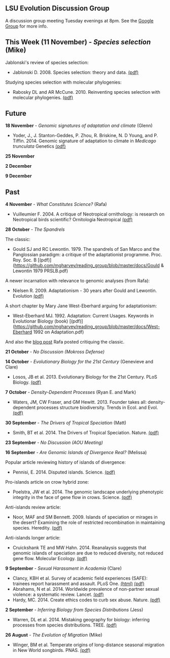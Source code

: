 LSU Evolution Discussion Group
-------

A discussion group meeting Tuesday evenings at 8pm. See the [Google Group](https://groups.google.com/forum/#!forum/lsu-evol-discussion) for more info.

This Week (11 November) - *Species selection* (Mike)
-------

Jablonski's review of species selection:

- Jablonski D. 2008. Species selection: theory and data. [(pdf)](https://github.com/mgharvey/reading_group/blob/master/docs/Jablonski2008.pdf)

Studying species selection with molecular phylogenies:

- Rabosky DL and AR McCune. 2010. Reinventing species selection with molecular phylogenies. [(pdf)](https://github.com/mgharvey/reading_group/blob/master/docs/RaboskyMcCune2010.pdf)

Future
-------

**18 November** - *Genomic signatures of adaptation and climate* (Glenn)

- Yoder, J., J. Stanton-Geddes, P. Zhou, R. Briskine, N. D Young, and P. Tiffin. 2014. Genomic signature of adaptation to climate in *Medicago trunculata* Genetics [(pdf)](https://github.com/mgharvey/reading_group/blob/master/docs/Yoder2014.pdf)

**25 November**

**2 December**

**9 December**

Past
-------

**4 November** - *What Constitutes Science?* (Rafa)

- Vuilleumier F. 2004. A critique of Neotropical ornithology: is research on Neotropical birds scientific? Ornitologia Neotropical [(pdf)](https://github.com/mgharvey/reading_group/blob/master/docs/Vuilleumier2004.pdf)

**28 October** - *The Spandrels*

The classic:
- Gould SJ and RC Lewontin. 1979. The spandrels of San Marco and the Panglossian paradigm: a critique of the adaptationist programme. Proc. Roy. Soc. B [(pdf)](https://github.com/mgharvey/reading_group/blob/master/docs/Gould & Lewontin 1979 PRSLB.pdf)

A newer incarnation with relevance to genomic analyses (from Rafa):
- Nielsen R. 2009. Adaptationism - 30 years after Gould and Lewontin. Evolution [(pdf)](https://github.com/mgharvey/reading_group/blob/master/docs/Nielsen2009.pdf)

A short chapter by Mary Jane West-Eberhard arguing for adaptationism:
- West-Eberhard MJ. 1992. Adaptation: Current Usages. Keywords in Evolutionar Biology (book) [(pdf)](https://github.com/mgharvey/reading_group/blob/master/docs/West-Eberhard 1992 on Adaptation.pdf)

And also the [blog post](http://oikosjournal.wordpress.com/2011/08/26/why-the-spandrels-of-san-marco-isnt-a-good-paper/) Rafa posted critiquing the classic.

**21 October** - *No Discussion (Mokross Defense)*

**14 October** - *Evolutionary Biology for the 21st Century* (Genevieve and Clare)

- Losos, JB et al. 2013. Evolutionary Biology for the 21st Century. PLoS Biology. [(pdf)](https://github.com/mgharvey/reading_group/blob/master/docs/Losos2013.pdf)

**7 October** - *Density-Dependent Processes* (Ryan E. and Mark)

- Waters, JM, CW Fraser, and GM Hewitt. 2013. Founder takes all: density-dependent processes structure biodiversity. Trends in Ecol. and Evol. [(pdf)](https://github.com/mgharvey/reading_group/blob/master/docs/Waters2013.pdf)

**30 September** - *The Drivers of Tropical Speciation* (Matt)

- Smith, BT et al. 2014. The Drivers of Tropical Speciation. Nature. [(pdf)](https://github.com/mgharvey/reading_group/blob/master/docs/Smith2014.pdf)

**23 September** - *No Discussion (AOU Meeting)*

**16 September** - *Are Genomic Islands of Divergence Real?* (Melissa)

Popular article reviewing history of islands of divergence:
- Pennisi, E. 2014. Disputed islands. Science. [(pdf)](https://github.com/mgharvey/reading_group/blob/master/docs/Pennisi-Disputed-Islands.pdf)

Pro-islands article on crow hybrid zone:
- Poelstra, JW et al. 2014. The genomic landscape underlying phenotypic integrity in the face of gene flow in crows. Science. [(pdf)](https://github.com/mgharvey/reading_group/blob/master/docs/Poelstra-1410-4.pdf)

Anti-islands review article:
- Noor, MAF and SM Bennett. 2009. Islands of speciation or mirages in the desert? Examining the role of restricted recombination in maintaining species. Heredity. [(pdf)](https://github.com/mgharvey/reading_group/blob/master/docs/Noor&Bennett.pdf)

Anti-islands longer article:
- Cruickshank TE and MW Hahn. 2014. Reanalaysis suggests that genomic islands of speciation are due to reduced diversity, not reduced gene flow. Molecular Ecology. [(pdf)](https://github.com/mgharvey/reading_group/blob/master/docs/Cruickshank&Hahn.pdf)

**9 September** - *Sexual Harassment in Academia* (Clare)

- Clancy, KBH et al. Survey of academic field experiences (SAFE): trainees report harassment and assault. PLoS One. [(html)](http://www.plosone.org/article/info%3Adoi%2F10.1371%2Fjournal.pone.0102172) [(pdf)](https://github.com/mgharvey/reading_group/blob/master/docs/Clancy_PLOS_2014.pdf)
- Abrahams, N et al. 2014. Worldwide prevalence of non-partner sexual violence: a systematic review. Lancet. [(pdf)](https://github.com/mgharvey/reading_group/blob/master/docs/Abrahams_Lancet_2014.pdf)
- Hardy, MC. 2014. Create ethics codes to curb sex abuse. Nature. [(pdf)](https://github.com/mgharvey/reading_group/blob/master/docs/Hardy_Nature_2014.pdf)

**2 September** - *Inferring Biology from Species Distributions* (Jess)

- Warren, DL et al. 2014. Mistaking geography for biology: inferring processes from species distributions. TREE. [(pdf)](https://github.com/mgharvey/reading_group/blob/master/docs/Warren_Tree_2014.pdf)

**26 August** - *The Evolution of Migration* (Mike)

- Winger, BM et al. Temperate origins of long-distance seasonal migration in New World songbirds. PNAS. [(pdf)](https://github.com/mgharvey/reading_group/blob/master/docs/Winger_PNAS_2014.pdf)
